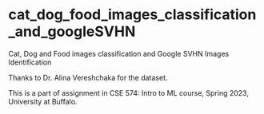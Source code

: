 # cat_dog_food_images_classification_and_googleSVHN
Cat, Dog and Food images classification and Google SVHN Images Identification

Thanks to Dr. Alina Vereshchaka for the dataset.

This is a part of assignment in CSE 574: Intro to ML course, Spring 2023, University at Buffalo.
